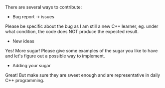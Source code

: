 There are several ways to contribute:
- Bug report -> issues

Please be specific about the bug as I am still a new C++ learner, eg. under what condition, the code does NOT produce the expected result.

- New ideas

Yes! More sugar! Please give some examples of the sugar you like to have and let's figure out a possible way to implement.

- Adding your sugar

Great! But make sure they are sweet enough and are representative in daily C++ programming.
